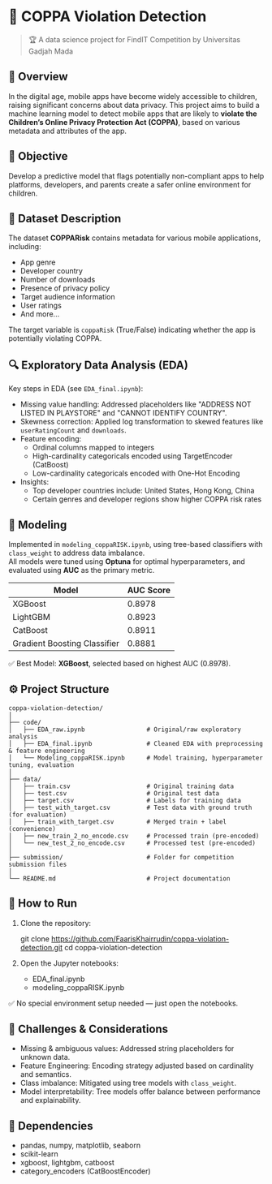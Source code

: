 
# 🚸 COPPA Violation Detection
> 🏆 A data science project for FindIT Competition by Universitas Gadjah Mada

## 📌 Overview
In the digital age, mobile apps have become widely accessible to children, raising significant concerns about data privacy. This project aims to build a machine learning model to detect mobile apps that are likely to **violate the Children’s Online Privacy Protection Act (COPPA)**, based on various metadata and attributes of the app.

## 🎯 Objective
Develop a predictive model that flags potentially non-compliant apps to help platforms, developers, and parents create a safer online environment for children.

## 📂 Dataset Description
The dataset **COPPARisk** contains metadata for various mobile applications, including:
- App genre
- Developer country
- Number of downloads
- Presence of privacy policy
- Target audience information
- User ratings
- And more...

The target variable is `coppaRisk` (True/False) indicating whether the app is potentially violating COPPA.

## 🔍 Exploratory Data Analysis (EDA)

Key steps in EDA (see `EDA_final.ipynb`):
- Missing value handling: Addressed placeholders like "ADDRESS NOT LISTED IN PLAYSTORE" and "CANNOT IDENTIFY COUNTRY".
- Skewness correction: Applied log transformation to skewed features like `userRatingCount` and `downloads`.
- Feature encoding:
  - Ordinal columns mapped to integers
  - High-cardinality categoricals encoded using TargetEncoder (CatBoost)
  - Low-cardinality categoricals encoded with One-Hot Encoding
- Insights:
  - Top developer countries include: United States, Hong Kong, China
  - Certain genres and developer regions show higher COPPA risk rates

## 🤖 Modeling

Implemented in `modeling_coppaRISK.ipynb`, using tree-based classifiers with `class_weight` to address data imbalance.  
All models were tuned using **Optuna** for optimal hyperparameters, and evaluated using **AUC** as the primary metric.

| Model                   | AUC Score |
|------------------------|-----------|
| XGBoost                | 0.8978    |
| LightGBM               | 0.8923    |
| CatBoost               | 0.8911    |
| Gradient Boosting Classifier | 0.8881    |

✅ Best Model: **XGBoost**, selected based on highest AUC (0.8978).

## ⚙️ Project Structure

```
coppa-violation-detection/
│
├── code/
│   ├── EDA_raw.ipynb                 # Original/raw exploratory analysis
│   ├── EDA_final.ipynb               # Cleaned EDA with preprocessing & feature engineering
│   └── Modeling_coppaRISK.ipynb      # Model training, hyperparameter tuning, evaluation
│
├── data/
│   ├── train.csv                     # Original training data
│   ├── test.csv                      # Original test data
│   ├── target.csv                    # Labels for training data
│   ├── test_with_target.csv          # Test data with ground truth (for evaluation)
│   ├── train_with_target.csv         # Merged train + label (convenience)
│   ├── new_train_2_no_encode.csv     # Processed train (pre-encoded)
│   └── new_test_2_no_encode.csv      # Processed test (pre-encoded)
│
├── submission/                       # Folder for competition submission files
│
└── README.md                         # Project documentation

```

## 🚀 How to Run

1. Clone the repository:

   git clone https://github.com/FaarisKhairrudin/coppa-violation-detection.git
   cd coppa-violation-detection

2. Open the Jupyter notebooks:
   - EDA_final.ipynb
   - modeling_coppaRISK.ipynb

✅ No special environment setup needed — just open the notebooks.

## 🧠 Challenges & Considerations

- Missing & ambiguous values: Addressed string placeholders for unknown data.
- Feature Engineering: Encoding strategy adjusted based on cardinality and semantics.
- Class imbalance: Mitigated using tree models with `class_weight`.
- Model interpretability: Tree models offer balance between performance and explainability.

## 📎 Dependencies

- pandas, numpy, matplotlib, seaborn
- scikit-learn
- xgboost, lightgbm, catboost
- category_encoders (CatBoostEncoder)
